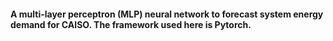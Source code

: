 #### A multi-layer perceptron (MLP) neural network to forecast system energy demand for CAISO. The framework used here is Pytorch.